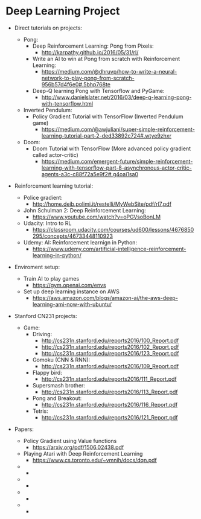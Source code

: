 # Deep Learning Project
* Direct tutorials on projects:
  * Pong:
    * Deep Reinforcement Learning: Pong from Pixels: 
      * http://karpathy.github.io/2016/05/31/rl/
    * Write an AI to win at Pong from scratch with Reinforcement Learning: 
      * https://medium.com/@dhruvp/how-to-write-a-neural-network-to-play-pong-from-scratch-956b57d4f6e0#.5bhp768te
    * Deep-Q learning Pong with Tensorflow and PyGame:
      * http://www.danielslater.net/2016/03/deep-q-learning-pong-with-tensorflow.html
  * Inverted Pendulum:
    * Policy Gradient Tutorial with TensorFlow (Inverted Pendulum game)
      * https://medium.com/@awjuliani/super-simple-reinforcement-learning-tutorial-part-2-ded33892c724#.wtye9zhxr
  * Doom:
    * Doom Tutorial with TensorFlow (More advanced policy gradient called actor-critic)
      * https://medium.com/emergent-future/simple-reinforcement-learning-with-tensorflow-part-8-asynchronous-actor-critic-agents-a3c-c88f72a5e9f2#.g4oai1sa0

* Reinforcement learning tutorial:
  * Police gradient:
    * http://home.deib.polimi.it/restelli/MyWebSite/pdf/rl7.pdf
  * John Schulman 2: Deep Reinforcement Learning:
    * https://www.youtube.com/watch?v=oPGVsoBonLM
  * Udacity: Intro to RL
    * https://classroom.udacity.com/courses/ud600/lessons/4676850295/concepts/46733448110923
  * Udemy: AI: Reinforcement learnign in Python:
    * https://www.udemy.com/artificial-intelligence-reinforcement-learning-in-python/
    
* Enviroment setup:
  * Train AI to play games
    * https://gym.openai.com/envs
  * Set up deep learning instance on AWS
    * https://aws.amazon.com/blogs/amazon-ai/the-aws-deep-learning-ami-now-with-ubuntu/

* Stanford CN231 projects:
  * Game:
    * Driving:
      * http://cs231n.stanford.edu/reports2016/100_Report.pdf
      * http://cs231n.stanford.edu/reports2016/102_Report.pdf
      * http://cs231n.stanford.edu/reports2016/123_Report.pdf
    * Gomoku (CNN & RNN):
      * http://cs231n.stanford.edu/reports2016/109_Report.pdf
    * Flappy bird:
      * http://cs231n.stanford.edu/reports2016/111_Report.pdf
    * Supersmash brother:
      * http://cs231n.stanford.edu/reports2016/113_Report.pdf
    * Pong and Breakout:
      * http://cs231n.stanford.edu/reports2016/116_Report.pdf
    * Tetris:
      * http://cs231n.stanford.edu/reports2016/121_Report.pdf

* Papers:
  * Policy Gradient using Value functions
    * https://arxiv.org/pdf/1506.02438.pdf
  * Playing Atari with Deep Reinforcement Learning
    * https://www.cs.toronto.edu/~vmnih/docs/dqn.pdf
  * 
    * 
  * 
    * 
  * 
    * 
  * 
    * 
